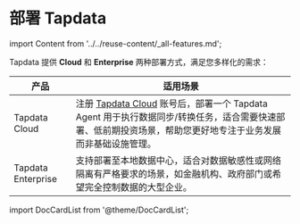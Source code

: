 # 部署 Tapdata
import Content from '../../reuse-content/_all-features.md';

<Content />

Tapdata 提供 **Cloud** 和 **Enterprise** 两种部署方式，满足您多样化的需求：

| 产品         | 适用场景                                                     |
| ------------ | ------------------------------------------------------------ |
| Tapdata Cloud | 注册 [Tapdata Cloud](https://cloud.tapdata.net/console/v3/) 账号后，部署一个 Tapdata Agent 用于执行数据同步/转换任务，适合需要快速部署、低前期投资场景，帮助您更好地专注于业务发展而非基础设施管理。 |
| Tapdata Enterprise | 支持部署至本地数据中心，适合对数据敏感性或网络隔离有严格要求的场景，如金融机构、政府部门或希望完全控制数据的大型企业。 |



import DocCardList from '@theme/DocCardList';

<DocCardList />
